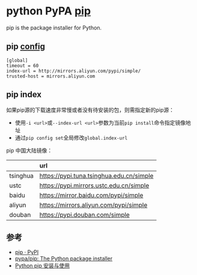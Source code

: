 python PyPA [pip](https://pip.pypa.io/en/stable/)
=================================================

pip is the package installer for Python.

pip [config](https://pip.pypa.io/en/stable/topics/configuration/)
-----------------------------------------------------------------

```config
[global]
timeout = 60
index-url = http://mirrors.aliyun.com/pypi/simple/
trusted-host = mirrors.aliyun.com
```

pip index
---------

如果pip源的下载速度非常慢或者没有待安装的包，则需指定新的pip源：

- 使用`-i <url>`或`--index-url <url>`参数为当前`pip install`命令指定镜像地址
- 通过`pip config set`全局修改`global.index-url`

pip 中国大陆镜像：

|          | url                                        |
| :------- | :----------------------------------------- |
| tsinghua | <https://pypi.tuna.tsinghua.edu.cn/simple> |
| ustc     | <https://pypi.mirrors.ustc.edu.cn/simple>  |
| baidu    | <https://mirror.baidu.com/pypi/simple>     |
| aliyun   | <https://mirrors.aliyun.com/pypi/simple>   |
| douban   | <https://pypi.douban.com/simple>           |

参考
----

- [pip · PyPI](https://pypi.org/project/pip/)
- [pypa/pip: The Python package installer](https://github.com/pypa/pip)
- [Python pip 安装与使用](https://www.runoob.com/w3cnote/python-pip-install-usage.html)
